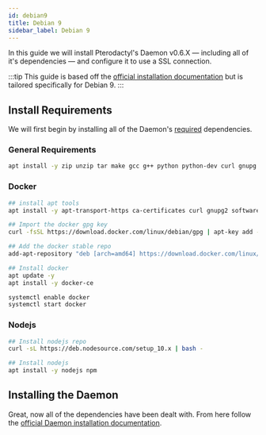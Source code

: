 ```yaml
---
id: debian9
title: Debian 9
sidebar_label: Debian 9
---
```


In this guide we will install Pterodactyl's Daemon v0.6.X — including all of it's dependencies — and configure it to use a SSL connection.

:::tip
This guide is based off the [official installation documentation](/docs/0.7/daemon/installing) but is tailored specifically for Debian 9.
:::

## Install Requirements

We will first begin by installing all of the Daemon's [required](/docs/0.7/daemon/installing#dependencies) dependencies.

### General Requirements

```bash
apt install -y zip unzip tar make gcc g++ python python-dev curl gnupg
```

### Docker

```bash
## install apt tools
apt install -y apt-transport-https ca-certificates curl gnupg2 software-properties-common

## Import the docker gpg key
curl -fsSL https://download.docker.com/linux/debian/gpg | apt-key add -

## Add the docker stable repo
add-apt-repository "deb [arch=amd64] https://download.docker.com/linux/debian $(lsb_release -cs) stable"

## Install docker
apt update -y
apt install -y docker-ce

systemctl enable docker
systemctl start docker
```

### Nodejs

```bash
## Install nodejs repo
curl -sL https://deb.nodesource.com/setup_10.x | bash -

## Install nodejs
apt install -y nodejs npm
```

## Installing the Daemon

Great, now all of the dependencies have been dealt with. From here follow the [official Daemon installation documentation](/docs/0.7/daemon/installing#installing-daemon-software).
